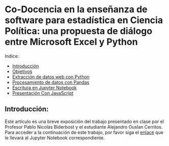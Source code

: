 # Co-Docencia en la enseñanza de software para estadística en Ciencia Política: una propuesta de diálogo entre Microsoft Excel y Python

Indice:

- [Introducción](#introducción)
- [Objetivos](#objetivos)
- [Extracción de datos web con Python](#extracción-de-datos-web-con-python)
- [Procesamiento de datos con Pandas](#procesamiento-de-datos-con-pandas)
- [Escritura en Jupyter Notebook](#escritura-en-juptyer-notebook)
- [Presentación Con JavaScript](#presentacion-con-javascript)


## Introducción:

Este artículo es una breve exposición del trabajo presentado en clase por el Profesor Pablo Nicolás Biderbost y el estudiante Alejandro Ouslan Cerritos. Para acceder a la continuación de este trabajo, por favor siga el [enlace](clase.ipynb) que le llevará al Jupyter Notebook correspondiente.